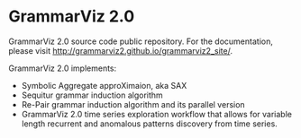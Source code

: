 GrammarViz 2.0
==========

GrammarViz 2.0 source code public repository. For the documentation, please visit http://grammarviz2.github.io/grammarviz2_site/.

GrammarViz 2.0 implements:

  - Symbolic Aggregate approXimaion, aka SAX
  - Sequitur grammar induction algorithm
  - Re-Pair grammar induction algorithm and its parallel version
  - GrammarViz 2.0 time series exploration workflow that allows for variable length recurrent and anomalous patterns discovery from time series.
